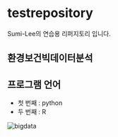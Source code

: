 # testrepository
Sumi-Lee의 연습용 리퍼지토리 입니다.

## 환경보건빅데이터분석

## 프로그램 언어
  - 첫 번째 : python
  - 두 번째 : R

![bigdata](https://images.app.goo.gl/zCk8P9taoCbxRQk96)




